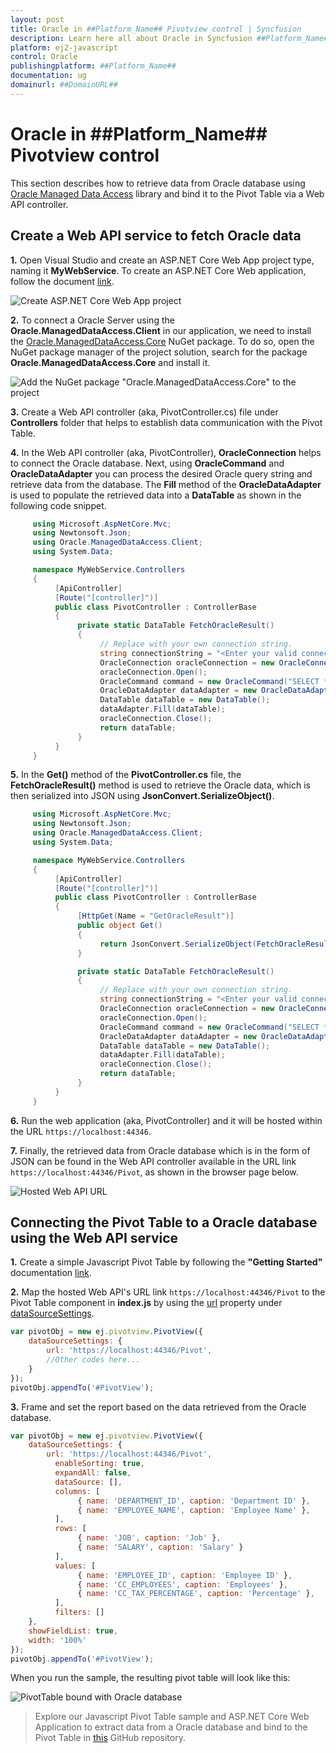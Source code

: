```yaml
---
layout: post
title: Oracle in ##Platform_Name## Pivotview control | Syncfusion
description: Learn here all about Oracle in Syncfusion ##Platform_Name## Pivotview control of Syncfusion Essential JS 2 and more.
platform: ej2-javascript
control: Oracle 
publishingplatform: ##Platform_Name##
documentation: ug
domainurl: ##DomainURL##
---
```


# Oracle in ##Platform_Name## Pivotview control

This section describes how to retrieve data from Oracle database using [Oracle Managed Data Access](https://www.nuget.org/packages/Oracle.ManagedDataAccess) library and bind it to the Pivot Table via a Web API controller.

## Create a Web API service to fetch Oracle data

**1.** Open Visual Studio and create an ASP.NET Core Web App project type, naming it **MyWebService**. To create an ASP.NET Core Web application, follow the document [link](https://learn.microsoft.com/en-us/visualstudio/get-started/csharp/tutorial-aspnet-core?view=vs-2022).

![Create ASP.NET Core Web App project](../images/azure-asp-core-web-service-create.png)

**2.** To connect a Oracle Server using the **Oracle.ManagedDataAccess.Client** in our application, we need to install the [Oracle.ManagedDataAccess.Core](https://www.nuget.org/packages/Oracle.ManagedDataAccess.Core/) NuGet package. To do so, open the NuGet package manager of the project solution, search for the package **Oracle.ManagedDataAccess.Core** and install it.

![Add the NuGet package "Oracle.ManagedDataAccess.Core" to the project](../images/oracle-data-nuget-package-install.png)

**3.** Create a Web API controller (aka, PivotController.cs) file under **Controllers** folder that helps to establish data communication with the Pivot Table.

**4.** In the Web API controller (aka, PivotController), **OracleConnection** helps to connect the Oracle database. Next, using **OracleCommand** and **OracleDataAdapter** you can process the desired Oracle query string and retrieve data from the database. The **Fill** method of the **OracleDataAdapter** is used to populate the retrieved data into a **DataTable** as shown in the following code snippet.

```c#
     using Microsoft.AspNetCore.Mvc;
     using Newtonsoft.Json;
     using Oracle.ManagedDataAccess.Client;
     using System.Data;

     namespace MyWebService.Controllers
     {
          [ApiController]
          [Route("[controller]")]
          public class PivotController : ControllerBase
          {
               private static DataTable FetchOracleResult()
               {
                    // Replace with your own connection string.
                    string connectionString = "<Enter your valid connection string here>";
                    OracleConnection oracleConnection = new OracleConnection(connectionString);
                    oracleConnection.Open();
                    OracleCommand command = new OracleCommand("SELECT * FROM EMPLOYEES", oracleConnection);
                    OracleDataAdapter dataAdapter = new OracleDataAdapter(command);
                    DataTable dataTable = new DataTable();
                    dataAdapter.Fill(dataTable);
                    oracleConnection.Close();
                    return dataTable;
               }
          }
     }

```

**5.** In the **Get()** method of the **PivotController.cs** file, the **FetchOracleResult()** method is used to retrieve the Oracle data, which is then serialized into JSON using **JsonConvert.SerializeObject()**.

```c#
     using Microsoft.AspNetCore.Mvc;
     using Newtonsoft.Json;
     using Oracle.ManagedDataAccess.Client;
     using System.Data;

     namespace MyWebService.Controllers
     {
          [ApiController]
          [Route("[controller]")]
          public class PivotController : ControllerBase
          {
               [HttpGet(Name = "GetOracleResult")]
               public object Get()
               {
                    return JsonConvert.SerializeObject(FetchOracleResult());
               }

               private static DataTable FetchOracleResult()
               {
                    // Replace with your own connection string.
                    string connectionString = "<Enter your valid connection string here>";
                    OracleConnection oracleConnection = new OracleConnection(connectionString);
                    oracleConnection.Open();
                    OracleCommand command = new OracleCommand("SELECT * FROM EMPLOYEES", oracleConnection);
                    OracleDataAdapter dataAdapter = new OracleDataAdapter(command);
                    DataTable dataTable = new DataTable();
                    dataAdapter.Fill(dataTable);
                    oracleConnection.Close();
                    return dataTable;
               }
          }
     }

```

**6.** Run the web application (aka, PivotController) and it will be hosted within the URL `https://localhost:44346`.

**7.** Finally, the retrieved data from Oracle database which is in the form of JSON can be found in the Web API controller available in the URL link `https://localhost:44346/Pivot`, as shown in the browser page below.

![Hosted Web API URL](../images/oracle-code-web-app.png)

## Connecting the Pivot Table to a Oracle database using the Web API service

**1.** Create a simple Javascript Pivot Table by following the **"Getting Started"** documentation [link](../getting-started).

**2.** Map the hosted Web API's URL link `https://localhost:44346/Pivot` to the Pivot Table component in **index.js** by using the [url](https://ej2.syncfusion.com/javascript/documentation/api/pivotview/dataSourceSettings/#url) property under [dataSourceSettings](https://ej2.syncfusion.com/javascript/documentation/api/pivotview/dataSourceSettings/).

```javascript
var pivotObj = new ej.pivotview.PivotView({
    dataSourceSettings: {
        url: 'https://localhost:44346/Pivot',
        //Other codes here...
    }
});
pivotObj.appendTo('#PivotView');

```

**3.** Frame and set the report based on the data retrieved from the Oracle database.

```javascript
var pivotObj = new ej.pivotview.PivotView({
    dataSourceSettings: {
        url: 'https://localhost:44346/Pivot',
          enableSorting: true,
          expandAll: false,
          dataSource: [],
          columns: [
               { name: 'DEPARTMENT_ID', caption: 'Department ID' },
               { name: 'EMPLOYEE_NAME', caption: 'Employee Name' },
          ],
          rows: [
               { name: 'JOB', caption: 'Job' },
               { name: 'SALARY', caption: 'Salary' }
          ],
          values: [
               { name: 'EMPLOYEE_ID', caption: 'Employee ID' },
               { name: 'CC_EMPLOYEES', caption: 'Employees' },
               { name: 'CC_TAX_PERCENTAGE', caption: 'Percentage' },
          ],
          filters: []
    },
    showFieldList: true,
    width: '100%'
});
pivotObj.appendTo('#PivotView');

```

When you run the sample, the resulting pivot table will look like this:

![PivotTable bound with Oracle database](../images/oracle-data-binding.png)

> Explore our Javascript Pivot Table sample and ASP.NET Core Web Application to extract data from a Oracle database and bind to the Pivot Table in [this](https://github.com/SyncfusionExamples/how-to-bind-Oracle-database-to-pivot-table) GitHub repository.